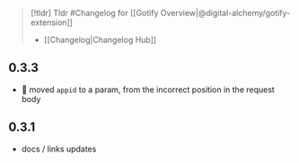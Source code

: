 > [!tldr] Tldr #Changelog for [[Gotify Overview|@digital-alchemy/gotify-extension]]
> -  [[Changelog|Changelog Hub]]

## 0.3.3
- 🐛 moved `appid`  to a param, from the incorrect position in the request body

## 0.3.1 

- docs / links updates